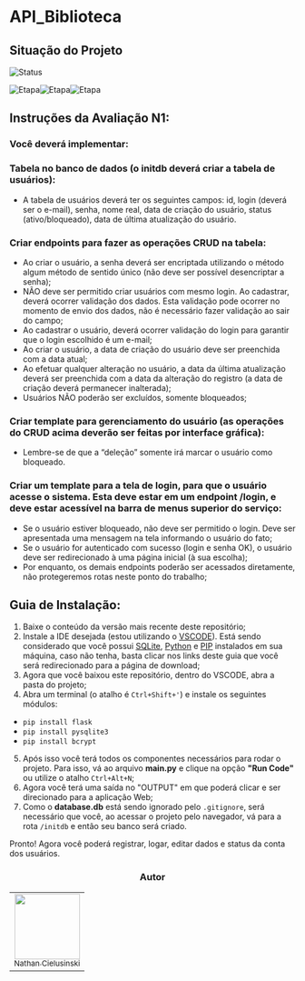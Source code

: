# API_Biblioteca

## Situação do Projeto
![Status](https://img.shields.io/badge/Status-Em%20Progresso-yellow)

![Etapa](https://img.shields.io/badge/Etapa-N1-000000)![Etapa](https://img.shields.io/badge/N2-Green)![Etapa](https://img.shields.io/badge/N3-000000)

## Instruções da Avaliação N1:
### Você deverá implementar:
### Tabela no banco de dados (o initdb deverá criar a tabela de usuários):
- A tabela de usuários deverá ter os seguintes campos: id, login (deverá ser
o e-mail), senha, nome real, data de criação do usuário, status
(ativo/bloqueado), data de última atualização do usuário.

### Criar endpoints para fazer as operações CRUD na tabela:
- Ao criar o usuário, a senha deverá ser encriptada utilizando o método
algum método de sentido único (não deve ser possível desencriptar a
senha);
- NÃO deve ser permitido criar usuários com mesmo login. Ao cadastrar,
deverá ocorrer validação dos dados. Esta validação pode ocorrer no
momento de envio dos dados, não é necessário fazer validação ao sair do
campo;
- Ao cadastrar o usuário, deverá ocorrer validação do login para garantir que
o login escolhido é um e-mail;
- Ao criar o usuário, a data de criação do usuário deve ser preenchida com
a data atual;
- Ao efetuar qualquer alteração no usuário, a data da última atualização
deverá ser preenchida com a data da alteração do registro (a data de
criação deverá permanecer inalterada);
- Usuários NÃO poderão ser excluídos, somente bloqueados;

### Criar template para gerenciamento do usuário (as operações do CRUD acima deverão ser feitas por interface gráfica):
- Lembre-se de que a “deleção” somente irá marcar o usuário como
bloqueado.

### Criar um template para a tela de login, para que o usuário acesse o sistema. Esta deve estar em um endpoint /login, e deve estar acessível na barra de menus superior do serviço:
- Se o usuário estiver bloqueado, não deve ser permitido o login. Deve ser
apresentada uma mensagem na tela informando o usuário do fato;
- Se o usuário for autenticado com sucesso (login e senha OK), o usuário
deve ser redirecionado à uma página inicial (à sua escolha);
- Por enquanto, os demais endpoints poderão ser acessados diretamente,
não protegeremos rotas neste ponto do trabalho;

## Guia de Instalação:
1. Baixe o conteúdo da versão mais recente deste repositório;
2. Instale a IDE desejada (estou utilizando o [VSCODE](https://code.visualstudio.com/)). Está sendo considerado que você possui [SQLite](https://www.sqlite.org/download.html), [Python](https://www.python.org/downloads/) e [PIP](https://pypi.org/project/pip/) instalados em sua máquina, caso não tenha, basta clicar nos links deste guia que você será redirecionado para a página de download;
3. Agora que você baixou este repositório, dentro do VSCODE, abra a pasta do projeto;
4. Abra um terminal (o atalho é `Ctrl+Shift+'`) e instale os seguintes módulos:
- `pip install flask`
- `pip install pysqlite3` 
- `pip install bcrypt`
5. Após isso você terá todos os componentes necessários para rodar o projeto. Para isso, vá ao arquivo **main.py** e clique na opção **"Run Code"** ou utilize o atalho `Ctrl+Alt+N`;
6. Agora você terá uma saída no "OUTPUT" em que poderá clicar e ser direcionado para a aplicação Web;
7. Como o **database.db** está sendo ignorado pelo `.gitignore`, será necessário que você, ao acessar o projeto pelo navegador, vá para a rota `/initdb` e então seu banco será criado.

Pronto! Agora você poderá registrar, logar, editar dados e status da conta dos usuários.

<div align="center">
<h3 align="center">Autor</h3>
<table>
  <tr>
    <td align="center"><a href="https://github.com/AoiteFoca"><img loading="lazy" src="https://avatars.githubusercontent.com/u/141975272?v=4" width="115"><br><sub>Nathan Cielusinski</sub></a></td>
  </tr>
</table>

